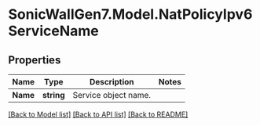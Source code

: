 # SonicWallGen7.Model.NatPolicyIpv6ServiceName

## Properties

Name | Type | Description | Notes
------------ | ------------- | ------------- | -------------
**Name** | **string** | Service object name. | 

[[Back to Model list]](../README.md#documentation-for-models) [[Back to API list]](../README.md#documentation-for-api-endpoints) [[Back to README]](../README.md)

